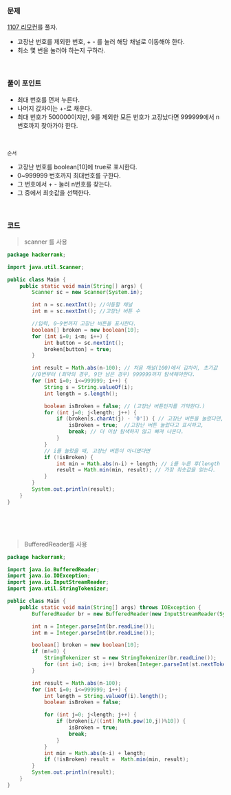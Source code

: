 ### 문제
[1107 리모컨](https://www.acmicpc.net/problem/1107)를 풀자. <br>
+ 고장난 번호를 제외한 번호, + - 를 눌러 해당 채널로 이동해야 한다.
+ 최소 몇 번을 눌러야 하는지 구하라.

<br>

### 풀이 포인트
+ 최대 번호를 먼저 누른다.
+ 나머지 값차이는 +-로 채운다.
+ 최대 번호가 500000이지만, 9를 제외한 모든 번호가 고장났다면 999999에서 n번호까지 찾아가야 한다.

<br>

`순서` <br>
+ 고장난 번호를 boolean[10]에 true로 표시한다.
+ 0~999999 번호까지 최대번호를 구한다.
+ 그 번호에서 + - 눌러 n번호를 찾는다.
+ 그 중에서 최솟값을 선택한다.

<br>

### 코드
> scanner 를 사용

```java
package hackerrank;

import java.util.Scanner;

public class Main {
    public static void main(String[] args) {
        Scanner sc = new Scanner(System.in);

        int n = sc.nextInt(); //이동할 채널
        int m = sc.nextInt(); //고장난 버튼 수

        //입력, 0~9번까지 고장난 버튼을 표시한다.
        boolean[] broken = new boolean[10];
        for (int i=0; i<m; i++) {
            int button = sc.nextInt();
            broken[button] = true;
        }

        int result = Math.abs(n-100); // 처음 채널(100)에서 갑차이, 초기값
        //0번부터 (최악의 경우, 9만 남은 경우) 999999까지 탐색해야한다.
        for (int i=0; i<=999999; i++) {
            String s = String.valueOf(i);
            int length = s.length();

            boolean isBroken = false; // (고장난 버튼인지를 기억한다.)
            for (int j=0; j<length; j++) {
                if (broken[s.charAt(j) - '0']) { // 고장난 버튼을 눌렀다면,
                    isBroken = true;  //고장난 버튼 눌렀다고 표시하고,
                    break; // 더 이상 탐색하지 않고 빠져 나온다.
                }
            }
            // i를 눌렀을 때, 고장난 버튼이 아니였다면
            if (!isBroken) {
                int min = Math.abs(n-i) + length; // i를 누른 후(length 만큼), 나머지 거리(n-i)를 누른다.
                result = Math.min(min, result); // 가장 최솟값을 얻는다.
            }
        }
        System.out.println(result);
    }
}
```

<br><br><br>

> BufferedReader를 사용

```java
package hackerrank;

import java.io.BufferedReader;
import java.io.IOException;
import java.io.InputStreamReader;
import java.util.StringTokenizer;

public class Main {
    public static void main(String[] args) throws IOException {
        BufferedReader br = new BufferedReader(new InputStreamReader(System.in));

        int n = Integer.parseInt(br.readLine());
        int m = Integer.parseInt(br.readLine());

        boolean[] broken = new boolean[10];
        if (m!=0) {
            StringTokenizer st = new StringTokenizer(br.readLine());
            for (int i=0; i<m; i++) broken[Integer.parseInt(st.nextToken())] = true;
        }

        int result = Math.abs(n-100);
        for (int i=0; i<=999999; i++) {
            int length = String.valueOf(i).length();
            boolean isBroken = false;

            for (int j=0; j<length; j++) {
                if (broken[i/((int) Math.pow(10,j))%10]) {
                    isBroken = true;
                    break;
                }
            }
            int min = Math.abs(n-i) + length;
            if (!isBroken) result =  Math.min(min, result);
        }
        System.out.println(result);
    }
}
```
